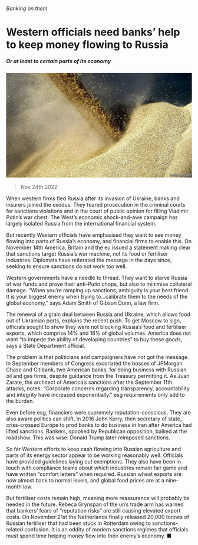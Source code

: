 ###### Banking on them

# Western officials need banks’ help to keep money flowing to Russia 

##### Or at least to certain parts of its economy 

![image](images/20221126_FNP503.jpg) 

> Nov 24th 2022 

When western firms fled Russia after its invasion of Ukraine, banks and insurers joined the exodus. They feared prosecution in the criminal courts for sanctions violations and in the court of public opinion for filling Vladimir Putin’s war chest. The West’s economic shock-and-awe campaign has largely isolated Russia from the international financial system.

But recently Western officials have emphasised they want to see money flowing into parts of Russia’s economy, and financial firms to enable this. On November 14th America, Britain and the eu issued a statement making clear that sanctions target Russia’s war machine, not its food or fertiliser industries. Diplomats have reiterated the message in the days since, seeking to ensure sanctions do not work too well.

Western governments have a needle to thread. They want to starve Russia of war funds and prove their anti-Putin chops, but also to minimise collateral damage. “When you’re ramping up sanctions, ambiguity is your best friend. It is your biggest enemy when trying to...calibrate them to the needs of the global economy,” says Adam Smith of Gibson Dunn, a law firm. 

The renewal of a grain deal between Russia and Ukraine, which allows food out of Ukrainian ports, explains the recent push. To get Moscow to sign, officials sought to show they were not blocking Russia’s food and fertiliser exports, which comprise 14% and 18% of global volumes. America does not want “to impede the ability of developing countries” to buy these goods, says a State Department official.

The problem is that politicians and campaigners have not got the message. In September members of Congress excoriated the bosses of JPMorgan Chase and Citibank, two American banks, for doing business with Russian oil and gas firms, despite guidance from the Treasury permitting it. As Juan Zarate, the architect of America’s sanctions after the September 11th attacks, notes: “Corporate concerns regarding transparency, accountability and integrity have increased exponentially.” esg requirements only add to the burden.

Even before esg, financiers were supremely reputation-conscious. They are also aware politics can shift. In 2016 John Kerry, then secretary of state, criss-crossed Europe to prod banks to do business in Iran after America had lifted sanctions. Bankers, spooked by Republican opposition, balked at the roadshow. This was wise: Donald Trump later reimposed sanctions.

So far Western efforts to keep cash flowing into Russian agriculture and parts of its energy sector appear to be working reasonably well. Officials have provided guidelines laying out exemptions. They also have been in touch with compliance teams about which industries remain fair game and have written “comfort letters” when required. Russian wheat exports are now almost back to normal levels, and global food prices are at a nine-month low.

But fertiliser costs remain high, meaning more reassurance will probably be needed in the future. Rebeca Grynspan of the un’s trade arm has warned that bankers’ fears of “reputation risks” are still causing elevated export costs. On November 21st the Netherlands finally released 20,000 tonnes of Russian fertiliser that had been stuck in Rotterdam owing to sanctions-related confusion. It is an oddity of modern sanctions regimes that officials must spend time helping money flow into their enemy’s economy. ■



